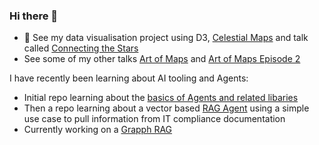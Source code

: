 ### Hi there 👋

- 🔭 See my data visualisation project using D3, [Celestial Maps](https://observablehq.com/@kimnewzealand/celestial-maps) and talk called [Connecting the Stars](https://connected-stars.netlify.app/)
- See some of my other talks [Art of Maps](artofmaps.netlify.app/) and [Art of Maps Episode 2](artofmaps2.netlify.app/)

I have recently been learning about AI tooling and Agents:

- Initial repo learning about the [basics of Agents and related libaries](https://github.com/kimnewzealand/agent-tutorial)
- Then a repo learning about a vector based [RAG Agent](https://github.com/kimnewzealand/rag-tutorial) using a simple use case to pull information from IT compliance documentation
- Currently working on a [Grapph RAG](https://github.com/kimnewzealand/graphrag-tutorial)


